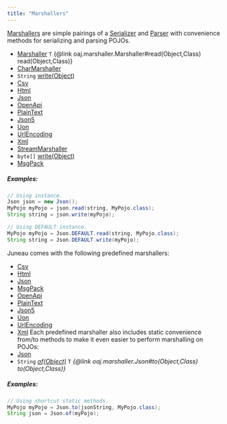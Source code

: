 ```yaml
---
title: "Marshallers"
---
```


[Marshallers](../apidocs/org/apache/juneau/marshaller/Marshaller.html) are simple pairings of a [Serializer](../apidocs/org/apache/juneau/serializer/Serializer.html)
and [Parser](../apidocs/org/apache/juneau/parser/Parser.html) with convenience methods for serializing and parsing POJOs.
- [Marshaller](../apidocs/org/apache/juneau/marshaller/Marshaller.html)
`T`  \{@link oaj.marshaller.Marshaller#read(Object,Class) read(Object,Class)\}
- [CharMarshaller](../apidocs/org/apache/juneau/marshaller/CharMarshaller.html)
- `String`  [write(Object)](../apidocs/org/apache/juneau/marshaller/CharMarshaller.html#write(Object))
- [Csv](../apidocs/org/apache/juneau/marshaller/Csv.html)
- [Html](../apidocs/org/apache/juneau/marshaller/Html.html)
- [Json](../apidocs/org/apache/juneau/marshaller/Json.html)
- [OpenApi](../apidocs/org/apache/juneau/marshaller/OpenApi.html)
- [PlainText](../apidocs/org/apache/juneau/marshaller/PlainText.html)
- [Json5](../apidocs/org/apache/juneau/marshaller/Json5.html)
- [Uon](../apidocs/org/apache/juneau/marshaller/Uon.html)
- [UrlEncoding](../apidocs/org/apache/juneau/marshaller/UrlEncoding.html)
- [Xml](../apidocs/org/apache/juneau/marshaller/Xml.html)
- [StreamMarshaller](../apidocs/org/apache/juneau/marshaller/StreamMarshaller.html)
- `byte[]`  [write(Object)](../apidocs/org/apache/juneau/marshaller/StreamMarshaller.html#write(Object))
- [MsgPack](../apidocs/org/apache/juneau/marshaller/MsgPack.html)
##### Examples:
```java
// Using instance.
Json json = new Json();
MyPojo myPojo = json.read(string, MyPojo.class);
String string = json.write(myPojo);
```
```java
// Using DEFAULT instance.
MyPojo myPojo = Json.DEFAULT.read(string, MyPojo.class);
String string = Json.DEFAULT.write(myPojo);
```
Juneau comes with the following predefined marshallers:
- [Csv](../apidocs/org/apache/juneau/marshaller/Csv.html)
- [Html](../apidocs/org/apache/juneau/marshaller/Html.html)
- [Json](../apidocs/org/apache/juneau/marshaller/Json.html)
- [MsgPack](../apidocs/org/apache/juneau/marshaller/MsgPack.html)
- [OpenApi](../apidocs/org/apache/juneau/marshaller/OpenApi.html)
- [PlainText](../apidocs/org/apache/juneau/marshaller/PlainText.html)
- [Json5](../apidocs/org/apache/juneau/marshaller/Json5.html)
- [Uon](../apidocs/org/apache/juneau/marshaller/Uon.html)
- [UrlEncoding](../apidocs/org/apache/juneau/marshaller/UrlEncoding.html)
- [Xml](../apidocs/org/apache/juneau/marshaller/Xml.html)
Each predefined marshaller also includes static convenience from/to methods to make it even easier to
perform marshalling on POJOs:
- [Json](../apidocs/org/apache/juneau/marshaller/Json.html)
- `String`  *[of(Object)](../apidocs/org/apache/juneau/marshaller/Json.html#of(Object))*
`T`  *\{@link oaj.marshaller.Json#to(Object,Class) to(Object,Class)\}*
##### Examples:
```java
// Using shortcut static methods.
MyPojo myPojo = Json.to(jsonString, MyPojo.class);
String json = Json.of(myPojo);
```